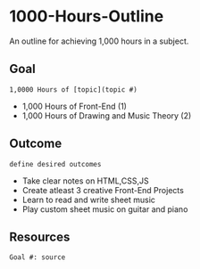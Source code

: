 # 1000-Hours-Outline
An outline for achieving 1,000 hours in a subject. 

## Goal 
`1,0000 Hours of [topic](topic #)`
* 1,000 Hours of Front-End (1)
* 1,000 Hours of Drawing and Music Theory (2)

## Outcome 
`define desired outcomes`
- Take clear notes on HTML,CSS,JS
- Create atleast 3 creative Front-End Projects
- Learn to read and write sheet music
- Play custom sheet music on guitar and piano

## Resources
`Goal #: source`
